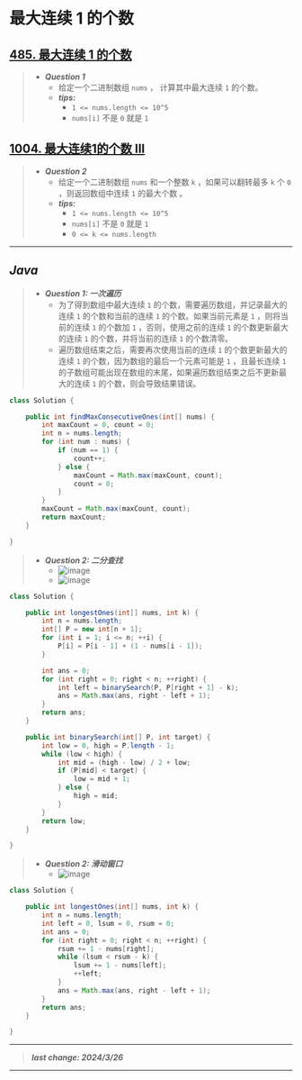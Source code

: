 # 最大连续 1 的个数

## [485. 最大连续 1 的个数](https://leetcode.cn/problems/max-consecutive-ones/)

> - ***Question 1***
>   - 给定一个二进制数组 `nums` ， 计算其中最大连续 `1` 的个数。
>   - ***tips:***
>     - `1 <= nums.length <= 10^5`
>     - `nums[i]` 不是 `0` 就是 `1`

## [1004. 最大连续1的个数 III](https://leetcode.cn/problems/max-consecutive-ones-iii/)

> - ***Question 2***
>   - 给定一个二进制数组 `nums` 和一个整数 `k` ，如果可以翻转最多 `k` 个 `0` ，则返回数组中连续 `1` 的最大个数 。
>   - ***tips:***
>     - `1 <= nums.length <= 10^5`
>     - `nums[i]` 不是 `0` 就是 `1`
>     - `0 <= k <= nums.length`

---

## *Java*

> - ***Question 1: 一次遍历***
>   - 为了得到数组中最大连续 `1` 的个数，需要遍历数组，并记录最大的连续 `1` 的个数和当前的连续 `1` 的个数。如果当前元素是 `1` ，则将当前的连续 `1` 的个数加 `1` ，否则，使用之前的连续 `1` 的个数更新最大的连续 `1` 的个数，并将当前的连续 `1` 的个数清零。
>   - 遍历数组结束之后，需要再次使用当前的连续 `1` 的个数更新最大的连续 `1` 的个数，因为数组的最后一个元素可能是 `1` ，且最长连续 `1` 的子数组可能出现在数组的末尾，如果遍历数组结束之后不更新最大的连续 `1` 的个数，则会导致结果错误。

```java
class Solution {

    public int findMaxConsecutiveOnes(int[] nums) {
        int maxCount = 0, count = 0;
        int n = nums.length;
        for (int num : nums) {
            if (num == 1) {
                count++;
            } else {
                maxCount = Math.max(maxCount, count);
                count = 0;
            }
        }
        maxCount = Math.max(maxCount, count);
        return maxCount;
    }

}
```

> - ***Question 2: 二分查找***
>   - ![image](./images/最大连续%201%20的个数1.png)
>   - ![image](./images/最大连续%201%20的个数2.png)

```java
class Solution {

    public int longestOnes(int[] nums, int k) {
        int n = nums.length;
        int[] P = new int[n + 1];
        for (int i = 1; i <= n; ++i) {
            P[i] = P[i - 1] + (1 - nums[i - 1]);
        }

        int ans = 0;
        for (int right = 0; right < n; ++right) {
            int left = binarySearch(P, P[right + 1] - k);
            ans = Math.max(ans, right - left + 1);
        }
        return ans;
    }

    public int binarySearch(int[] P, int target) {
        int low = 0, high = P.length - 1;
        while (low < high) {
            int mid = (high - low) / 2 + low;
            if (P[mid] < target) {
                low = mid + 1;
            } else {
                high = mid;
            }
        }
        return low;
    }

}
```

> - ***Question 2: 滑动窗口***
>   - ![image](./images/最大连续%201%20的个数3.png)

```java
class Solution {

    public int longestOnes(int[] nums, int k) {
        int n = nums.length;
        int left = 0, lsum = 0, rsum = 0;
        int ans = 0;
        for (int right = 0; right < n; ++right) {
            rsum += 1 - nums[right];
            while (lsum < rsum - k) {
                lsum += 1 - nums[left];
                ++left;
            }
            ans = Math.max(ans, right - left + 1);
        }
        return ans;
    }

}
```

---

> ***last change: 2024/3/26***

---
